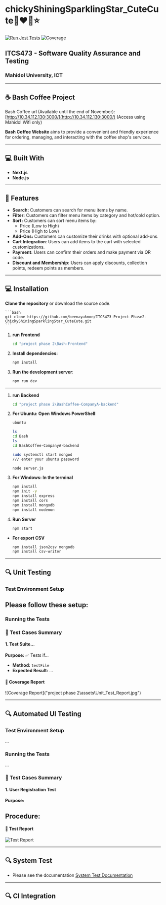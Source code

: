 # **chickyShiningSparklingStar_CuteCute🤩❤️💫⭐**
[![Run Jest Tests](https://github.com/beenayaknon/ITCS473-Project-Phase2-ChickyShiningSparklingStar_CuteCute/actions/workflows/main.yml/badge.svg)](https://github.com/beenayaknon/ITCS473-Project-Phase2-ChickyShiningSparklingStar_CuteCute/actions/workflows/main.yml)
![Coverage](https://codecov.io/gh/beenayaknon/ITCS473-Project-Phase2-ChickyShiningSparklingStar_CuteCute/branch/main/graph/badge.svg)

## **ITCS473 - Software Quality Assurance and Testing**
### **Mahidol University, ICT**

---

## ☕️ **Bash Coffee Project**
Bash Coffee url (Available until the end of November): [http://10.34.112.130:3000/](http://10.34.112.130:3000/) (Access using Mahidol Wifi only)

**Bash Coffee Website** aims to provide a convenient and friendly experience for ordering, managing, and interacting with the coffee shop's services.

---

## 💻 **Built With**
- **Next.js**
- **Node.js**

---

## 🚀 **Features**

- **Search:** Customers can search for menu items by name.
- **Filter:** Customers can filter menu items by category and hot/cold option.
- **Sort:** Customers can sort menu items by:
    - Price (Low to High)
    - Price (High to Low)
- **Add-Ons:** Customers can customize their drinks with optional add-ons.
- **Cart Integration**: Users can add items to the cart with selected customizations.
- **Payment:** Users can confirm their orders and make payment via QR code.
- **Discount and Membership:** Users can apply discounts, collection points, redeem points as members.

---

## 💻 **Installation**

**Clone the repository** or download the source code.

    ```bash
    git clone https://github.com/beenayaknon/ITCS473-Project-Phase2-ChickyShiningSparklingStar_CuteCute.git
    ```

1. **run Frontend**    

    ```bash
    cd "project phase 2\Bash-Frontend"
    ```

2. **Install dependencies:**

    ```bash
    npm install
    ```

3. **Run the development server:**

    ```bash
    npm run dev
    ```
--------------------------------------

1. **run Backend**
    ```bash
    cd "project phase 2\BashCoffee-CompanyA-backend"
    ```

2. **For Ubuntu: Open Windows PowerShell**
    ```bash
    ubuntu

    ```

    ```bash
    ls
    cd Bash
    ls
    cd BashCoffee-CompanyA-backend
    ```

    ```bash
    sudo systemctl start mongod
    /// enter your ubuntu password
    ```

    ```bash
    node server.js
    ```

3. **For Windows: In the terminal**
    ```bash
    npm install
    npm init -y
    npm install express
    npm install cors
    npm install mongodb
    npm install nodemon
    ```

4. **Run Server**
    ```bash
    npm start
    ```

- **For export CSV**
    ```bash
    npm install json2csv mongodb
    npm install csv-writer
    ```

---
## 🔍 **Unit Testing**

### Test Environment Setup
Please follow these setup:
- 

### Running the Tests


### 📝 Test Cases Summary

#### 1. Test Suite...
**Purpose:** ✅ Tests if...
- **Method:** `testFile`
- **Expected Result:** ...

#### 🎯 Coverage Report
![Coverage Report]("project phase 2\assets\Unit_Test_Report.jpg")

--------------

## 🔍 **Automated UI Testing**

### Test Environment Setup
...

### Running the Tests
...

### 📝 Test Cases Summary

#### 1. User Registration Test
**Purpose:** 

**Procedure:**
- 

#### 🎯 Test Report

![Test Report]()

--------------

## 🔍 **System Test**
- Please see the documentation [System Test Documentation](./project%20phase%202/manual%20test%20cases/ManualTeat_chicky.pdf)

--------------

## 🔍 **CI Integration**
